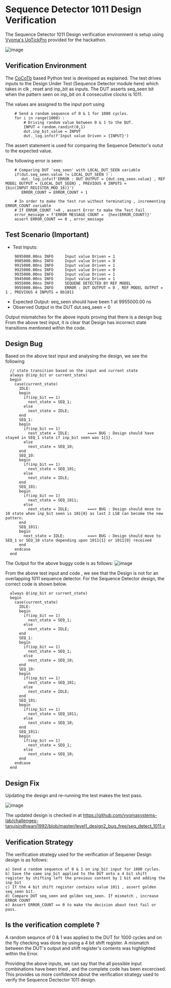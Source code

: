 # Sequence Detector 1011 Design Verification

The Sequence Detector 1011 Design verification environment is setup using [Vyoma's UpTickPro](https://vyomasystems.com) provided for the hackathon.

![image](https://user-images.githubusercontent.com/109667378/182130860-8b1095c0-ffae-4e2b-839a-3f354b9f4d8f.png)

## Verification Environment

The [CoCoTb](https://www.cocotb.org/) based Python test is developed as explained. The test drives inputs to the Design Under Test (Sequence Detector module here) which takes in clk , reset and inp_bit as inputs. The DUT asserts seq_seen bit when the pattern seen on inp_bit on 4 consecutive clocks is 1011. 

The values are assigned to the input port using 
```
    # Send a random sequence of 0 & 1 for 1000 cycles.
    for i in range(1000) :
        # Driving random value between 0 & 1 to the DUT.
        INPUT = random.randint(0,1)
        dut.inp_bit.value = INPUT
        dut._log.info(f'Input value Driven = {INPUT}')
```

The assert statement is used for comparing the Sequence Detector's outut to the expected value.

The following error is seen:
```
    # Comparing DUT 'seq_seen' with LOCAL_DUT_SEEN variable
    if(dut.seq_seen.value != LOCAL_DUT_SEEN ) :
       dut._log.info(f'ERROR : DUT OUTPUT = {dut.seq_seen.value} , REF MODEL OUTPUT = {LOCAL_DUT_SEEN} , PREVIOUS 4 INPUTS = {bin(INPUT_REGISTER_MOD_16)}')
       ERROR_COUNT = ERROR_COUNT + 1
    
    # In order to make the test run without terminating , incrementing ERROR_COUNT variable 
    # If ERROR_COUNT !=0 , assert Error to make the Test Fail
    error_message = f'ERROR MESSAGE COUNT =  {hex(ERROR_COUNT)}'
    assert ERROR_COUNT == 0 , error_message             
```

## Test Scenario **(Important)**
- Test Inputs: 
```
    9895000.00ns INFO     Input value Driven = 1
    9905000.00ns INFO     Input value Driven = 0
    9915000.00ns INFO     Input value Driven = 1
    9925000.00ns INFO     Input value Driven = 0
    9935000.00ns INFO     Input value Driven = 1
    9945000.00ns INFO     Input value Driven = 1
    9955000.00ns INFO     SEQUENE DETECTED BY REF MODEL
    9955000.00ns INFO     ERROR : DUT OUTPUT = 0 , REF MODEL OUTPUT = 1 , PREVIOUS 4 INPUTS = 0b1011
```
- Expected Output: seq_seen should have been 1 at 9955000.00 ns
- Observed Output in the DUT dut.seq_seen = 0

Output mismatches for the above inputs proving that there is a design bug
From the above test input, it is clear that Design has incorrect state transitions mentioned within the code.

## Design Bug
Based on the above test input and analysing the design, we see the following

```
  // state transition based on the input and current state
  always @(inp_bit or current_state)
  begin
    case(current_state)
      IDLE:
      begin
        if(inp_bit == 1)
          next_state = SEQ_1;
        else
          next_state = IDLE;
      end
      SEQ_1:
      begin
        if(inp_bit == 1)
          next_state = IDLE;        ===> BUG : Design should have stayed in SEQ_1 state if inp_bit seen was 1{1}.
        else
          next_state = SEQ_10;
      end
      SEQ_10:
      begin
        if(inp_bit == 1)
          next_state = SEQ_101;
        else
          next_state = IDLE;
      end
      SEQ_101:
      begin
        if(inp_bit == 1)
          next_state = SEQ_1011;
        else
          next_state = IDLE;        ===> BUG : Design should move to 10 state when inp_bit seen is 101{0} as last 2 LSB can become the new pattern. 
      end
      SEQ_1011:
      begin
        next_state = IDLE;          ===> BUG : Design should move to SEQ_1 or SEQ_10 state depending upon 1011{1} or 1011{0} received 
      end
    endcase
  end
```
The Output for the above buggy code is as follows:
![image](https://user-images.githubusercontent.com/109667378/182135983-b234ad21-9fb8-4e2d-b524-9cf75ddc1610.png)

From the above test input and code , we see that the Design is not for an overlapping 1011 sequence detector.
For the Sequence Detector design, the correct code is shown below.

```
  always @(inp_bit or current_state)
  begin
    case(current_state)
      IDLE:
      begin
        if(inp_bit == 1)
          next_state = SEQ_1;
        else
          next_state = IDLE;
      end
      SEQ_1:
      begin
        if(inp_bit == 1)
          next_state = SEQ_1;
        else
          next_state = SEQ_10;
      end
      SEQ_10:
      begin
        if(inp_bit == 1)
          next_state = SEQ_101;
        else
          next_state = IDLE;
      end
      SEQ_101:
      begin
        if(inp_bit == 1)
          next_state = SEQ_1011;
        else
          next_state = SEQ_10;
      end
      SEQ_1011:
      begin
        if(inp_bit == 1)
          next_state = SEQ_1;
        else
          next_state = SEQ_10;
      end
    endcase
  end
```

## Design Fix
Updating the design and re-running the test makes the test pass.

![image](https://user-images.githubusercontent.com/109667378/182136084-4f4e166e-974c-445b-9d27-1fb68cead31c.png)

The updated design is checked in at https://github.com/vyomasystems-lab/challenges-tanujsindhwani1992/blob/master/level1_design2_bug_free/seq_detect_1011.v

## Verification Strategy
The verification strategy used for the verification of Sequener Design design is as follows:

```
a) Send a random sequence of 0 & 1 on inp_bit input for 1000 cycles.
b) Save the same inp_bit applied to the DUT onto a 4 bit shift register by shifting left the previous content by 1 bit and adding the inp_bit 
c) If the 4 bit shift register contains value 1011 , assert golden seq_seen bit.
d) Compare DUT seq_seen and golden seq_seen. If mismatch , increase ERROR COUNT
e) Assert ERROR_COUNT == 0 to make the decision about test fail or pass.
```

## Is the verification complete ?
A random sequnce of 0 & 1 was applied to the DUT for 1000 cycles and on the fly checking was done by using a 4 bit shift register.
A mismatch between the DUT's output and shift register's contents was highlighted within the Error.

Providing the above inputs, we can say that the all possible input combinations have been tried , and the complete code has been excercised. This provides us more confidence about the verification strategy used to verify the Sequence Dectector 1011 design.
